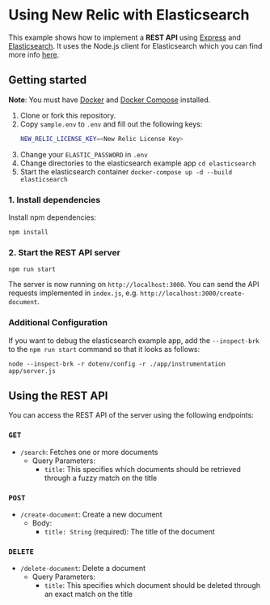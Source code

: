 # Using New Relic with Elasticsearch

This example shows how to implement a **REST API** using [Express](https://expressjs.com/) and [Elasticsearch](https://www.elastic.co/enterprise-search). It uses the Node.js client for Elasticsearch which you can find more info [here](https://www.elastic.co/guide/en/elasticsearch/client/javascript-api/current/index.html).

## Getting started

**Note**: You must have [Docker](https://docs.docker.com/get-docker/) and [Docker Compose](https://docs.docker.com/compose/install/) installed.

 1. Clone or fork this repository.
 2. Copy `sample.env` to `.env` and fill out the following keys:
    ```sh
    NEW_RELIC_LICENSE_KEY=<New Relic License Key>
    ```
 3. Change your `ELASTIC_PASSWORD` in `.env` 
 4. Change directories to the elasticsearch example app `cd elasticsearch` 
 5. Start the elasticsearch container `docker-compose up -d --build elasticsearch`

### 1. Install dependencies

Install npm dependencies:
```
npm install
```

### 2. Start the REST API server

```
npm run start
```

The server is now running on `http://localhost:3000`. You can send the API requests implemented in `index.js`, e.g. `http://localhost:3000/create-document`.

### Additional Configuration

If you want to debug the elasticsearch example app, add the `--inspect-brk` to the `npm run start` command so that it looks as follows:

```
node --inspect-brk -r dotenv/config -r ./app/instrumentation app/server.js
```

## Using the REST API

You can access the REST API of the server using the following endpoints:

### `GET`

- `/search`: Fetches one or more documents
  - Query Parameters:
    - `title`: This specifies which documents should be retrieved through a fuzzy match on the title

### `POST`

- `/create-document`: Create a new document
  - Body:
    - `title: String` (required): The title of the document

### `DELETE`

- `/delete-document`: Delete a document
  - Query Parameters:
    - `title`: This specifies which document should be deleted through an exact match on the title
